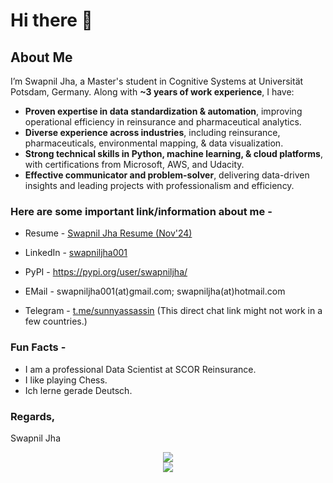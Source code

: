 # Hi there 👋

<!--
**swapniljha001/swapniljha001** is a ✨ _special_ ✨ repository because its `README.md` (this file) appears on your GitHub profile.

Here are some ideas to get you started:

- 🔭 I’m currently working on ...
- 🌱 I’m currently learning ...
- 👯 I’m looking to collaborate on ...
- 🤔 I’m looking for help with ...
- 💬 Ask me about ...
- 📫 How to reach me: ...
- 😄 Pronouns: ...
- ⚡ Fun fact: ...
-->

## About Me
I’m Swapnil Jha, a Master's student in Cognitive Systems at Universität Potsdam, Germany. Along with **~3 years of work experience**, I have:

* **Proven expertise in data standardization & automation**, improving operational efficiency in reinsurance and pharmaceutical analytics.
* **Diverse experience across industries**, including reinsurance, pharmaceuticals, environmental mapping, & data visualization.
* **Strong technical skills in Python, machine learning, & cloud platforms**, with certifications from Microsoft, AWS, and Udacity.
* **Effective communicator and problem-solver**, delivering data-driven insights and leading projects with professionalism and efficiency.


<!-- I have considerable knowledge in the Decision Analytics field. And I am enthralled by Machine Learning and its applications and advancements. I am equipped with the knowledge of Python and SQL and the core concepts of Machine Learning and am fluent in languages such as English, Hindi, Maithili, and a little bit of German as well.-->

### Here are some important link/information about me -

* Resume - [Swapnil Jha Resume (Nov'24)](https://github.com/swapniljha001/swapniljha001/blob/master/Resume-Swapnil-Jha-24.11.17.pdf)

* LinkedIn - [swapniljha001](https://www.linkedin.com/in/swapniljha001/)  
* PyPI - https://pypi.org/user/swapniljha/
* EMail - swapniljha001(at)gmail.com; swapniljha(at)hotmail.com
* Telegram - [t.me/sunnyassassin](https://t.me/sunnysherlock) (This direct chat link might not work in a few countries.)

### Fun Facts -
* I am a professional Data Scientist at SCOR Reinsurance.
* I like playing Chess.
* Ich lerne gerade Deutsch.

### Regards,
 Swapnil Jha
 
<p align="center">
<img src="https://github-readme-stats.vercel.app/api?username=swapniljha001&&show_icons=true&title_color=08fdd8&icon_color=bb2acf&text_color=ffffff&bg_color=0a192f&count_private=true"/>
<br>
<img src="https://github-readme-stats.vercel.app/api/top-langs/?username=swapniljha001"/>
</p>
